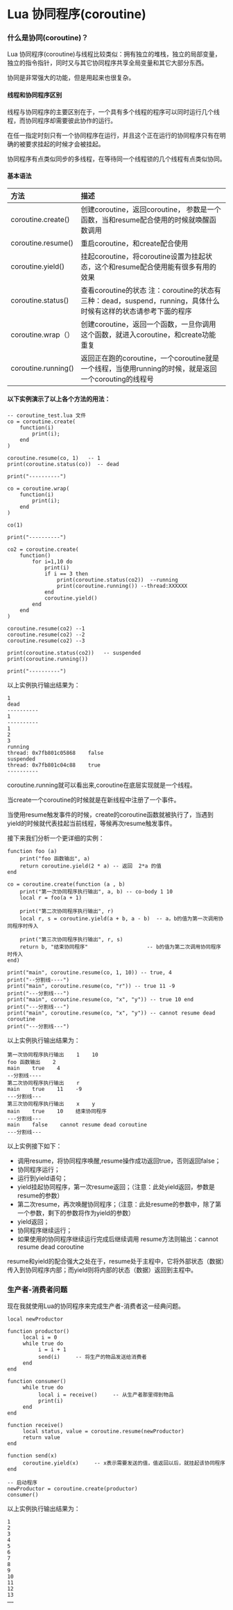 # Lua 协同程序\(coroutine\)



### 什么是协同\(coroutine\)？

Lua 协同程序\(coroutine\)与线程比较类似：拥有独立的堆栈，独立的局部变量，独立的指令指针，同时又与其它协同程序共享全局变量和其它大部分东西。

协同是非常强大的功能，但是用起来也很复杂。

#### 线程和协同程序区别

线程与协同程序的主要区别在于，一个具有多个线程的程序可以同时运行几个线程，而协同程序却需要彼此协作的运行。

在任一指定时刻只有一个协同程序在运行，并且这个正在运行的协同程序只有在明确的被要求挂起的时候才会被挂起。

协同程序有点类似同步的多线程，在等待同一个线程锁的几个线程有点类似协同。

#### 基本语法

| 方法 | 描述 |
| :--- | :--- |
| coroutine.create\(\) | 创建coroutine，返回coroutine， 参数是一个函数，当和resume配合使用的时候就唤醒函数调用 |
| coroutine.resume\(\) | 重启coroutine，和create配合使用 |
| coroutine.yield\(\) | 挂起coroutine，将coroutine设置为挂起状态，这个和resume配合使用能有很多有用的效果 |
| coroutine.status\(\) | 查看coroutine的状态 注：coroutine的状态有三种：dead，suspend，running，具体什么时候有这样的状态请参考下面的程序 |
| coroutine.wrap（） | 创建coroutine，返回一个函数，一旦你调用这个函数，就进入coroutine，和create功能重复 |
| coroutine.running\(\) | 返回正在跑的coroutine，一个coroutine就是一个线程，当使用running的时候，就是返回一个corouting的线程号 |

#### 以下实例演示了以上各个方法的用法：

```text
-- coroutine_test.lua 文件
co = coroutine.create(
    function(i)
        print(i);
    end
)
 
coroutine.resume(co, 1)   -- 1
print(coroutine.status(co))  -- dead
 
print("----------")
 
co = coroutine.wrap(
    function(i)
        print(i);
    end
)
 
co(1)
 
print("----------")
 
co2 = coroutine.create(
    function()
        for i=1,10 do
            print(i)
            if i == 3 then
                print(coroutine.status(co2))  --running
                print(coroutine.running()) --thread:XXXXXX
            end
            coroutine.yield()
        end
    end
)
 
coroutine.resume(co2) --1
coroutine.resume(co2) --2
coroutine.resume(co2) --3
 
print(coroutine.status(co2))   -- suspended
print(coroutine.running())
 
print("----------")
```

以上实例执行输出结果为：

```text
1
dead
----------
1
----------
1
2
3
running
thread: 0x7fb801c05868    false
suspended
thread: 0x7fb801c04c88    true
----------
```

coroutine.running就可以看出来,coroutine在底层实现就是一个线程。

当create一个coroutine的时候就是在新线程中注册了一个事件。

当使用resume触发事件的时候，create的coroutine函数就被执行了，当遇到yield的时候就代表挂起当前线程，等候再次resume触发事件。

接下来我们分析一个更详细的实例：

```text
function foo (a)
    print("foo 函数输出", a)
    return coroutine.yield(2 * a) -- 返回  2*a 的值
end
 
co = coroutine.create(function (a , b)
    print("第一次协同程序执行输出", a, b) -- co-body 1 10
    local r = foo(a + 1)
     
    print("第二次协同程序执行输出", r)
    local r, s = coroutine.yield(a + b, a - b)  -- a，b的值为第一次调用协同程序时传入
     
    print("第三次协同程序执行输出", r, s)
    return b, "结束协同程序"                   -- b的值为第二次调用协同程序时传入
end)
        
print("main", coroutine.resume(co, 1, 10)) -- true, 4
print("--分割线----")
print("main", coroutine.resume(co, "r")) -- true 11 -9
print("---分割线---")
print("main", coroutine.resume(co, "x", "y")) -- true 10 end
print("---分割线---")
print("main", coroutine.resume(co, "x", "y")) -- cannot resume dead coroutine
print("---分割线---")
```

以上实例执行输出结果为：

```text
第一次协同程序执行输出    1    10
foo 函数输出    2
main    true    4
--分割线----
第二次协同程序执行输出    r
main    true    11    -9
---分割线---
第三次协同程序执行输出    x    y
main    true    10    结束协同程序
---分割线---
main    false    cannot resume dead coroutine
---分割线---
```

以上实例接下如下：

* 调用resume，将协同程序唤醒,resume操作成功返回true，否则返回false；
* 协同程序运行；
* 运行到yield语句；
* yield挂起协同程序，第一次resume返回；（注意：此处yield返回，参数是resume的参数）
* 第二次resume，再次唤醒协同程序；（注意：此处resume的参数中，除了第一个参数，剩下的参数将作为yield的参数）
* yield返回；
* 协同程序继续运行；
* 如果使用的协同程序继续运行完成后继续调用 resume方法则输出：cannot resume dead coroutine

resume和yield的配合强大之处在于，resume处于主程中，它将外部状态（数据）传入到协同程序内部；而yield则将内部的状态（数据）返回到主程中。

### 生产者-消费者问题

现在我就使用Lua的协同程序来完成生产者-消费者这一经典问题。

```text
local newProductor

function productor()
     local i = 0
     while true do
          i = i + 1
          send(i)     -- 将生产的物品发送给消费者
     end
end

function consumer()
     while true do
          local i = receive()     -- 从生产者那里得到物品
          print(i)
     end
end

function receive()
     local status, value = coroutine.resume(newProductor)
     return value
end

function send(x)
     coroutine.yield(x)     -- x表示需要发送的值，值返回以后，就挂起该协同程序
end

-- 启动程序
newProductor = coroutine.create(productor)
consumer()
```

以上实例执行输出结果为：

```text
1
2
3
4
5
6
7
8
9
10
11
12
13
……
```

